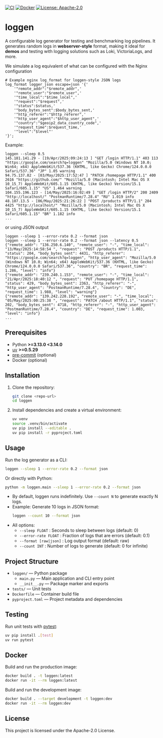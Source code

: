 [![CI](https://github.com/smana/loggen/actions/workflows/ci.yml/badge.svg)](https://github.com/smana/loggen/actions/workflows/ci.yml)
[![Docker](https://img.shields.io/badge/Docker%20Image-ghcr.io%2Fsmana%2Floggen-blue)](https://ghcr.io/smana/loggen)
[![License: Apache-2.0](https://img.shields.io/badge/License-Apache%202.0-blue.svg)](./LICENSE)

# loggen

A configurable log generator for testing and benchmarking log pipelines. It generates random  logs in **webserver-style** format, making it ideal for **demos** and testing with logging solutions such as Loki, VictoriaLogs, and more.

We simulate a log equivalent of what can be configured with the Nginx configuration

```nginx
# Example nginx log_format for loggen-style JSON logs
log_format logger_json escape=json '{'
    '"remote_addr":"$remote_addr",'
    '"remote_user":"$remote_user",'
    '"time_local":"$time_local",'
    '"request":"$request",'
    '"status":$status,'
    '"body_bytes_sent":$body_bytes_sent,'
    '"http_referer":"$http_referer",'
    '"http_user_agent":"$http_user_agent",'
    '"country":"$geoip2_data_country_code",'
    '"request_time":$request_time,'
    '"level":"$level"'
'}';
```

Example:

```console
loggen --sleep 0.5
145.181.141.29 - [19/Apr/2025:09:24:13 ] "GET /login HTTP/1.1" 403 113 "https://google.com/search?q=loggen" "Mozilla/5.0 (Windows NT 10.0; Win64; x64) AppleWebKit/537.36 (KHTML, like Gecko) Chrome/124.0.0.0 Safari/537.36" "JP" 1.05 warning
94.75.137.82 - [03/May/2025:17:52:47 ] "PATCH /homepage HTTP/1.1" 400 2616 "https://github.com/" "Mozilla/5.0 (Macintosh; Intel Mac OS X 10_15_7) AppleWebKit/605.1.15 (KHTML, like Gecko) Version/15.1 Safari/605.1.15" "US" 1.464 warning
104.155.196.123 - [14/May/2025:16:02:49 ] "GET /login HTTP/2" 200 2409 "http://localhost/" "PostmanRuntime/7.28.4" "RU" 1.019 info
48.107.13.5 - [06/May/2025:21:26:22 ] "POST /products HTTP/1.1" 204 4425 "http://localhost/" "Mozilla/5.0 (Macintosh; Intel Mac OS X 10_15_7) AppleWebKit/605.1.15 (KHTML, like Gecko) Version/15.1 Safari/605.1.15" "BR" 1.182 info
...
```

or using JSON output

```console
loggen --sleep 1 --error-rate 0.2 --format json
loggen --sleep 1 --error-rate 0.2 --format json --latency 0.5
{"remote_addr": "136.250.6.140", "remote_user": "-", "time_local": "13/May/2025:14:58:54 ", "request": "POST /products HTTP/1.1", "status": 204, "body_bytes_sent": 4431, "http_referer": "https://google.com/search?q=loggen", "http_user_agent": "Mozilla/5.0 (Windows NT 10.0; Win64; x64) AppleWebKit/537.36 (KHTML, like Gecko) Chrome/124.0.0.0 Safari/537.36", "country": "BR", "request_time": 1.286, "level": "info"}
{"remote_addr": "239.240.1.153", "remote_user": "-", "time_local": "21/Apr/2025:18:40:12 ", "request": "PUT /homepage HTTP/1.1", "status": 429, "body_bytes_sent": 2363, "http_referer": "-", "http_user_agent": "PostmanRuntime/7.28.4", "country": "DE", "request_time": 1.988, "level": "warning"}
{"remote_addr": "139.242.228.192", "remote_user": "-", "time_local": "05/May/2025:00:25:38 ", "request": "PATCH /about HTTP/1.1", "status": 202, "body_bytes_sent": 4718, "http_referer": "-", "http_user_agent": "PostmanRuntime/7.28.4", "country": "DE", "request_time": 1.003, "level": "info"}
...
```

## Prerequisites

- Python **>=3.13.0 <3.14.0**
- [uv](https://github.com/astral-sh/uv) **>=0.5.29**
- [pre-commit](https://pre-commit.com/) (optional)
- Docker (optional)

## Installation

1. Clone the repository:
   ```sh
   git clone <repo-url>
   cd loggen
   ```
2. Install dependencies and create a virtual environment:
   ```sh
   uv venv
   source .venv/bin/activate
   uv pip install --editable .
   uv pip install -r pyproject.toml
   ```

## Usage

Run the log generator as a CLI:

```sh
loggen --sleep 1 --error-rate 0.2 --format json
```
Or directly with Python:
```sh
python -m loggen.main --sleep 1 --error-rate 0.2 --format json
```

- By default, loggen runs indefinitely. Use `--count N` to generate exactly N logs.
- Example: Generate 10 logs in JSON format:
  ```sh
  loggen --count 10 --format json
  ```
- All options:
  - `--sleep FLOAT`   : Seconds to sleep between logs (default: 0)
  - `--error-rate FLOAT` : Fraction of logs that are errors (default: 0.1)
  - `--format [raw|json]` : Log output format (default: raw)
  - `--count INT`     : Number of logs to generate (default: 0 for infinite)

## Project Structure

- `loggen/` — Python package
  - `main.py` — Main application and CLI entry point
  - `__init__.py` — Package marker and exports
- `tests/` — Unit tests
- `Dockerfile` — Container build file
- `pyproject.toml` — Project metadata and dependencies

## Testing

Run unit tests with [pytest](https://pytest.org/):

```sh
uv pip install .[test]
uv run pytest
```

## Docker

Build and run the production image:

```sh
docker build . -t loggen:latest
docker run -it --rm loggen:latest
```

Build and run the development image:

```sh
docker build . --target development -t loggen:dev
docker run -it --rm loggen:dev
```

## License

This project is licensed under the Apache-2.0 License.
